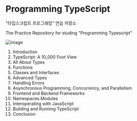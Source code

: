 # Programming TypeScript

"타입스크립트 프로그래밍" 연습 저장소

The Practice Repository for studing "Programming Typescript"

![image](https://user-images.githubusercontent.com/5188821/175313664-b70e8ee9-b397-40ca-984a-4ea4fa25ae4c.png)

1. Introduction
2. TypeScript: A 10_000 Foot View
3. All About Types
4. Functions
5. Classes and Interfaces
6. Advanced Types
7. Handling Errors
8. Asynchronous Programming, Concurrency, and Parallelism
9. Frontend and Backend Frameworks
10. Namespaces.Modules
11. Interoperating with JavaScript
12. Building and Running TypeScript
13. Conclusion
